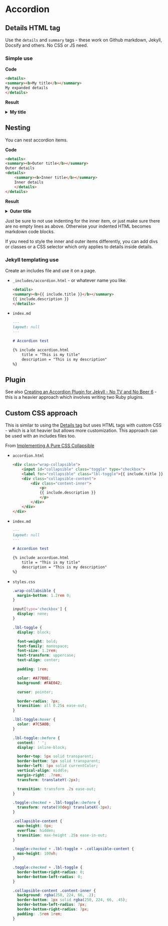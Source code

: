 # Accordion


## Details HTML tag

Use the `details` and `summary` tags - these work on Github markdown, Jekyll, Docsify and others. No CSS or JS need.


### Simple use


**Code**

```html
<details>
<summary><b>My title</b></summary>
My expanded details
</details>
```

**Result**

<details>
<summary><b>My title</b></summary>
My expanded details
</details>


## Nesting

You can nest accordion items.

**Code**

```html
<details>
<summary><b>Outer title</b></summary>
Outer details
<details>
    <summary><b>Inner title</b></summary>
    Inner details
    </details>
</details>
```

**Result**

<details>
<summary><b>Outer title</b></summary>
Outer details
    <details>
    <summary><b>Inner title</b></summary>
    Inner details
    </details>
</details>

Just be sure to not use indenting for the inner item, or just make sure there are no empty lines as above. Otherwise your indented HTML becomes markdown code blocks.

If you need to style the inner and outer items differently, you can add divs or classes or a CSS selector which only applies to details inside details.


### Jekyll templating use

Create an includes file and use it on a page.

- `_includes/accordion.html` - or whatever name you like.
    ```html
    <details>
    <summary><b>{{ include.title }}</b></summary>
    {{ include.description }}
    </details>
    ```
- `index.md`
    ```markdown
    ---
    layout: null
    ---

    # Accordion test

    {% include accordion.html
        title = "This is my title"
        description = "This is my description"
    %}
    ```
    

## Plugin

See also [Creating an Accordion Plugin for Jekyll - No TV and No Beer 6](http://mikelui.io/2018/07/22/jekyll-nested-blocks.html) - this is a heavier approach which involves writing two Ruby plugins.


## Custom CSS approach

This is similar to using the [Details tag](#details-tag) but uses HTML tags with custom CSS - which is a lot heavier but allows more customization. This approach can be used with an includes files too.

From [Implementing A Pure CSS Collapsible](https://alligator.io/css/collapsible/)


- `accordion.html`
    ```html
    <div class="wrap-collapsible">
        <input id="collapsible" class="toggle" type="checkbox">
        <label for="collapsible" class="lbl-toggle">{{ include.title }}</label>
        <div class="collapsible-content">
            <div class="content-inner">
                <p>
                {{ include.description }}
                </p>
            </div>
        </div>
    </div>
    ```
- `index.md`
    ```markdown
    ---
    layout: null
    ---

    # Accordion test

    {% include accordion.html
        title = "This is my title"
        description = "This is my description"
    %}
    ```
- `styles.css`
    ```css
    .wrap-collabsible {
      margin-bottom: 1.2rem 0;
    }

    input[type='checkbox'] {
      display: none;
    }

    .lbl-toggle {
      display: block;

      font-weight: bold;
      font-family: monospace;
      font-size: 1.2rem;
      text-transform: uppercase;
      text-align: center;

      padding: 1rem;

      color: #A77B0E;
      background: #FAE042;

      cursor: pointer;

      border-radius: 7px;
      transition: all 0.25s ease-out;
    }

    .lbl-toggle:hover {
      color: #7C5A0B;
    }

    .lbl-toggle::before {
      content: ' ';
      display: inline-block;

      border-top: 5px solid transparent;
      border-bottom: 5px solid transparent;
      border-left: 5px solid currentColor;
      vertical-align: middle;
      margin-right: .7rem;
      transform: translateY(-2px);

      transition: transform .2s ease-out;
    }

    .toggle:checked + .lbl-toggle::before {
      transform: rotate(90deg) translateX(-3px);
    }

    .collapsible-content {
      max-height: 0px;
      overflow: hidden;
      transition: max-height .25s ease-in-out;
    }

    .toggle:checked + .lbl-toggle + .collapsible-content {
      max-height: 100vh;
    }

    .toggle:checked + .lbl-toggle {
      border-bottom-right-radius: 0;
      border-bottom-left-radius: 0;
    }

    .collapsible-content .content-inner {
      background: rgba(250, 224, 66, .2);
      border-bottom: 1px solid rgba(250, 224, 66, .45);
      border-bottom-left-radius: 7px;
      border-bottom-right-radius: 7px;
      padding: .5rem 1rem;
    }
    ```
